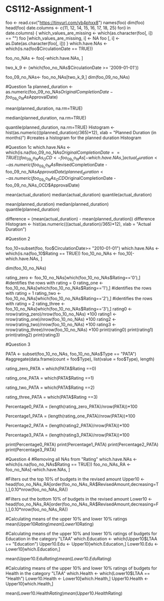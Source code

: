 # CS112-Assignment-1

foo <- read.csv("https://tinyurl.com/yb4phxx8")
names(foo)
dim(foo)
head(foo)
date.columns <- c(11, 12, 14, 15, 16, 17, 18, 25)
for(i in date.columns)
    {
    which_values_are_missing <- which(as.character(foo[, i]) == "")
    foo [which_values_are_missing, i] <- NA
    foo [, i] <- as.Date(as.character(foo[, i]))
    }
which.have.NAs <- which(is.na(foo$CirculationDate == TRUE))

foo_no_NAs <- foo[-which.have.NAs, ]

two_k_9 <- (which(foo_no_NAs$CirculationDate >= '2009-01-01'))

foo_09_no_NAs<- foo_no_NAs[two_k_9,]
dim(foo_09_no_NAs)




#Question 1a
planned_duration <- as.numeric(foo_09_no_NAs$OriginalCompletionDate - foo_09_no_NAs$ApprovalDate)

mean(planned_duration, na.rm=TRUE)

median(planned_duration, na.rm=TRUE)

quantile(planned_duration, na.rm=TRUE)
Histogram <- hist(as.numeric(((planned_duration)/365)*12), xlab = "Planned Duration (in months)") #creates a histogram for the planned duration
Histogram




#Question 1c
which.have.NAs <- which(is.na(foo_09_no_NAs$OriginalCompletionDate == TRUE))
foo_09_no_NAs_OCD <- foo_09_no_NAs[-which.have.NAs, ]
actual_duration <- as.numeric(foo_09_no_NAs$RevisedCompletionDate - foo_09_no_NAs$ApprovalDate)
planned_duration <- as.numeric(foo_09_no_NAs_OCD$OriginalCompletionDate - foo_09_no_NAs_OCD$ApprovalDate)

mean(actual_duration)
median(actual_duration)
quantile(actual_duration)

mean(planned_duration)
median(planned_duration)
quantile(planned_duration)

difference = (mean(actual_duration) - mean(planned_duration))
difference
Histogram <- hist(as.numeric(((actual_duration)/365)*12), xlab = "Actual Duration")





#Question 2

foo_10=subset(foo, foo$CirculationDate>= "2010-01-01")
which.have.NAs <- which(is.na(foo_10$Rating == TRUE))
foo_10_no_NAs <- foo_10[-which.have.NAs, ]

dim(foo_10_no_NAs)


rating_zero <- foo_10_no_NAs[which(foo_10_no_NAs$Rating=='0'),] #identifies the rows with rating = 0
rating_one <- foo_10_no_NAs[which(foo_10_no_NAs$Rating=='1'),] #identifies the rows with rating = 1
rating_two <- foo_10_no_NAs[which(foo_10_no_NAs$Rating=='2'),] #identifies the rows with rating = 2
rating_three <- foo_10_no_NAs[which(foo_10_no_NAs$Rating=='3'),]
rating0 <- nrow(rating_zero)/nrow(foo_10_no_NAs) *100
rating1 <- nrow(rating_one)/nrow(foo_10_no_NAs) *100
rating2 <- nrow(rating_two)/nrow(foo_10_no_NAs) *100
rating3 <- nrow(rating_three)/nrow(foo_10_no_NAs) *100
print(rating0) 
print(rating1)
print(rating2)
print(rating3)




#Question 3

PATA <- subset(foo_10_no_NAs, foo_10_no_NAs$Type == "PATA")
#aggregate(data.frame(count = foo$Type), list(value = foo$Type), length)

rating_zero_PATA = which(PATA$Rating ==0) 

rating_one_PATA = which(PATA$Rating ==1) 

rating_two_PATA = which(PATA$Rating ==2) 

rating_three_PATA = which(PATA$Rating ==3) 

Percentage0_PATA = (length(rating_zero_PATA)/nrow(PATA))*100

Percentage1_PATA = (length(rating_one_PATA)/nrow(PATA))*100

Percentage2_PATA = (length(rating2_PATA)/nrow(PATA))*100

Percentage3_PATA = (length(rating3_PATA)/nrow(PATA))*100

print(Percentage0_PATA)
print(Percentage1_PATA)
print(Percentage2_PATA)
print(Percentage3_PATA)




#Question 4
#Removing all NAs from "Rating"
which.have.NAs <- which(is.na(foo_no_NAs$Rating == TRUE))
foo_no_NAs_RA <- foo_no_NAs[-which.have.NAs, ]

#Filters out the top 10% of budgets in the revised amount
Upper10 <- head(foo_no_NAs_RA[order(foo_no_NAs_RA$RevisedAmount,decreasing=T),],0.10*nrow(foo_no_NAs_RA))

#Filters out the bottom 10% of budgets in the revised amount
Lower10 <- head(foo_no_NAs_RA[order(foo_no_NAs_RA$RevisedAmount,decreasing=F),],0.10*nrow(foo_no_NAs_RA))

#Calculating means of the upper 10% and lower 10% ratings
mean(Upper10$Rating)
mean(Lower10$Rating)

#Calculating means of the upper 10% and lower 10% ratings of budgets for Education in the category "LTAA"
which.Education <- which(Upper10$LTAA == "Education")
Upper10.Edu <- Upper10[which.Education,]
Lower10.Edu <- Lower10[which.Education,]

mean(Upper10.Edu$Rating)
mean(Lower10.Edu$Rating)

#Calculating means of the upper 10% and lower 10% ratings of budgets for Health in the category "LTAA"
which.Health <- which(Lower10$LTAA == "Health")
Lower10.Health <- Lower10[which.Health,]
Upper10.Health <- Upper10[which.Health,]

mean(Lower10.Health$Rating)
mean(Upper10.Health$Rating)
